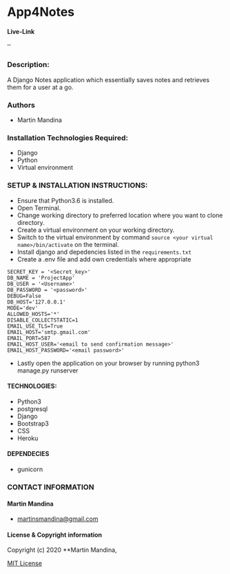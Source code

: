 # App4Notes
#### Live-Link
''

### Description:
A Django Notes application which essentially saves notes and retrieves them for a user at a go.

### Authors
* Martin Mandina

### Installation Technologies Required:
* Django
* Python
* Virtual environment

### SETUP & INSTALLATION INSTRUCTIONS:
 * Ensure that Python3.6 is installed.
 * Open Terminal.
 * Change working directory to preferred location where you want to clone directory.
 * Create a virtual environment on your working directory.
 * Switch to the virtual environment by command ```source <your virtual name>/bin/activate``` on the terminal. 
 * Install django and depedencies listed in the ```requirements.txt```
  * Create a .env file and add own credentials where appropriate

```
SECRET_KEY = '<Secret_key>'
DB_NAME = 'ProjectApp'
DB_USER = '<Username>'
DB_PASSWORD = '<password>'
DEBUG=False
DB_HOST='127.0.0.1'
MODE='dev' 
ALLOWED_HOSTS='*'
DISABLE_COLLECTSTATIC=1
EMAIL_USE_TLS=True
EMAIL_HOST='smtp.gmail.com'
EMAIL_PORT=587
EMAIL_HOST_USER='<email to send confirmation message>'
EMAIL_HOST_PASSWORD='<email password>'
```
* Lastly open the application on your browser by running python3 manage.py runserver

#### TECHNOLOGIES:
* Python3
* postgresql
* Django
* Bootstrap3
* CSS
* Heroku

#### DEPENDECIES
* gunicorn

### CONTACT INFORMATION
#### Martin Mandina
* martinsmandina@gmail.com

#### License  & Copyright information
Copyright (c) 2020 **Martin Mandina,

[MIT License](./LICENSE)





  

